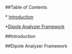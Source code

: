 \#\#Table of Contents

\* [Introduction](#Introduction)

\*[Dipole Analyzer Framework](#Dipole%20Analyzer%20Framework)

\#\#Introduction

\#\#Dipole Analyzer Framework
